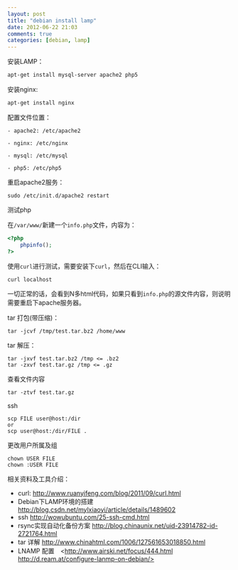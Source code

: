 ```yaml
---
layout: post
title: "debian install lamp"
date: 2012-06-22 21:03
comments: true
categories: [debian, lamp] 
---
```


安装LAMP：
```bash
apt-get install mysql-server apache2 php5
```

安装nginx:
```bash
apt-get install nginx
```

配置文件位置：

```
- apache2: /etc/apache2

- nginx: /etc/nginx

- mysql: /etc/mysql

- php5: /etc/php5
```

重启apache2服务：
```
sudo /etc/init.d/apache2 restart
```

测试php

在``/var/www/``新建一个``info.php``文件，内容为：
```php
<?php
    phpinfo();
?>
```

使用``curl``进行测试，需要安装下``curl``，然后在CLI输入：
```
curl localhost
```

一切正常的话，会看到N多html代码，如果只看到``info.php``的源文件内容，则说明需要重启下apache服务器。

tar 打包(带压缩)：
```
tar -jcvf /tmp/test.tar.bz2 /home/www
```

tar 解压：
```
tar -jxvf test.tar.bz2 /tmp <= .bz2
tar -zxvf test.tar.gz /tmp <= .gz
```

查看文件内容
```
tar -ztvf test.tar.gz
```

ssh
```
scp FILE user@host:/dir
or
scp user@host:/dir/FILE .
```
更改用户所属及组
```
chown USER FILE
chown :USER FILE
```

相关资料及工具介绍：

- curl: <http://www.ruanyifeng.com/blog/2011/09/curl.html>
- Debian下LAMP环境的搭建 <http://blog.csdn.net/mylxiaoyi/article/details/1489602>
- ssh <http://wowubuntu.com/25-ssh-cmd.html>
- rsync实现自动化备份方案 <http://blog.chinaunix.net/uid-23914782-id-2721764.html>
- tar 详解 <http://www.chinahtml.com/1006/127561653018850.html>
- LNAMP 配置　<http://www.airski.net/focus/444.html  http://d.ream.at/configure-lanmp-on-debian/>
